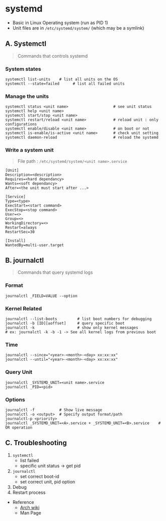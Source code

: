 # systemd

- Basic in Linux Operating system (run as PID 1)
- Unit files are in `/etc/systemd/system/` (which may be a symlink)

## A. Systemctl

> Commands that controls systemd

### System states

```
systemctl list-units    # list all units on the OS
systemctl --state=failed      # list all failed units
```

### Manage the units

```
systemctl status <unit name>                    # see unit status
systemctl help <unit name>
systemctl start/stop <unit name>
systemctl restart/reload <unit name>            # reload unit : only configurations
systemctl enable/disable <unit name>            # on boot or not
systemctl is-enable/is-active <unit name>       # check unit setting
systemctl daemon-reload                         # reload the systemd
```
 
### Write a system unit

> File path : `/etc/systemd/system/<unit name>.service`

```
[Unit]
Description=<description>
Requires=<hard dependancy>
Wants=<soft dependancy>
After=<the unit must start after ...>

[Service]
Type=<type>
ExecStart=<start command>
ExecStop=<stop command>
User=<>
Group=<>
WorkingDirectory=<>
Restart=always
RestartSec=30

[Install]
WantedBy=multi-user.target
```
## B. journalctl

> Commands that query systemd logs

### Format

```
journalctl _FIELD=VALUE --option
```

### Kernel Related

```
journalctl --list-boots         # list boot numbers for debugging
journalctl -b [ID][±offset]     # query specific boot
journalctl -k                   # show only kernel messages
# ex: journalctl -k -b -1 -> See all kernel logs from previous boot
```

### Time

```
journalctl --since="<year>-<month>-<day> xx:xx:xx"
journalctl --until="<year>-<month>-<day> xx:xx:xx"
```

### Query Unit

```
journalctl _SYSTEMD_UNIT=<unit name>.service
journalctl _PID=<pid>
```

### Options

```
journalctl -f           # Show live message
journalctl -o <output>  # Specify output format/path
journalctl-p <priority>
journalctl _SYSTEMD_UNIT=<A>.service + _SYSTEMD_UNIT=<B>.service    # OR operation
```

## C. Troubleshooting

1. `systemctl`
    - list failed
    - specific unit status -> get pid
2. `journalctl`
    - set correct boot-id
    - set correct unit, pid option
3. Debug
4. Restart process

- Reference
    - [Arch wiki](https://wiki.archlinux.org/index.php/Systemd)
    - Man Page

